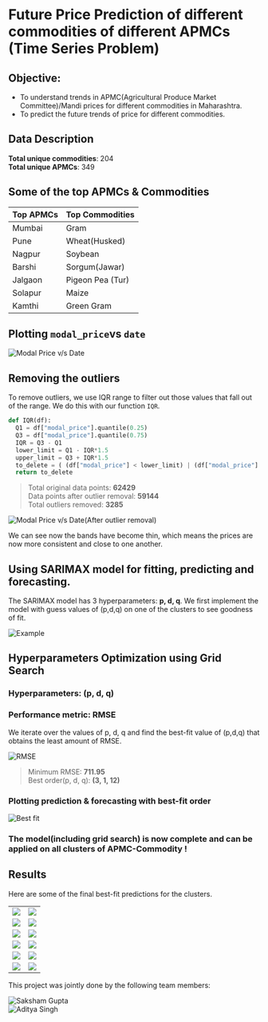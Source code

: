 # **Future Price Prediction of different commodities of different APMCs (Time Series Problem)**

## **Objective**:  
- To understand trends in APMC(Agricultural Produce Market Committee)/Mandi prices for different commodities in Maharashtra.
- To predict the future trends of price for different commodities.

## **Data Description**
**Total unique commodities**: 204  
**Total unique APMCs**: 349

## **Some of the top APMCs & Commodities**  

| Top APMCs|Top Commodities |
|----------|----------------|
|Mumbai|Gram|
|Pune|Wheat(Husked)|
|Nagpur|Soybean|
|Barshi|Sorgum(Jawar)|
|Jalgaon|Pigeon Pea (Tur)|
|Solapur|Maize|
|Kamthi|Green Gram|

## **Plotting `modal_price`vs `date`**
![Modal Price v/s Date](images/modal_price_v_date.png)

## **Removing the outliers**
To remove outliers, we use IQR range to filter out those values that fall out of the
range. We do this with our function `IQR`.

```python
def IQR(df):
  Q1 = df["modal_price"].quantile(0.25)
  Q3 = df["modal_price"].quantile(0.75)
  IQR = Q3 - Q1
  lower_limit = Q1 - IQR*1.5
  upper_limit = Q3 + IQR*1.5
  to_delete = ( (df["modal_price"] < lower_limit) | (df["modal_price"] > upper_limit) )
  return to_delete
```
> Total original data points: **62429**  
> Data points after outlier removal: **59144**  
> Total outliers removed: **3285**

![Modal Price v/s Date(After outlier removal)](images/clean_modal_price_v_date.png)  

We can see now the bands have become thin, which means the prices are now
more consistent and close to one another.

## **Using SARIMAX model for fitting, predicting and forecasting.**
The SARIMAX model has 3 hyperparameters: **p, d, q**. We first implement the model with guess values of (p,d,q) on one of the clusters to see goodness of fit.

![Example](images/ex1.png)

## **Hyperparameters Optimization using Grid Search**
### **Hyperparameters: (p, d, q)**  
### **Performance metric: RMSE**
We iterate over the values of p, d, q and find the best-fit value of (p,d,q) that
obtains the least amount of RMSE.

![RMSE](images/rmse.png)
> Minimum RMSE: **711.95**  
> Best order(p, d, q): **(3, 1, 12)**

### **Plotting prediction & forecasting with best-fit order**
![Best fit](images/best-fit.png)

### **The model(including grid search) is now complete and can be applied on all clusters of APMC-Commodity !**

## **Results**
Here are some of the final best-fit predictions for the clusters.

|||
|----------------------------------|-------------------------------------|
|![](images/final_predictions/1.png)|![](images/final_predictions/2.png)|
|![](images/final_predictions/3.png)|![](images/final_predictions/4.png)|
|![](images/final_predictions/5.png)|![](images/final_predictions/6.png)|
|![](images/final_predictions/7.png)|![](images/final_predictions/8.png)|
|![](images/final_predictions/9.png)|![](images/final_predictions/10.png)|
|![](images/final_predictions/11.png)|![](images/final_predictions/12.png)|


This project was jointly done by the following team members:  
  
![Saksham Gupta](https://github.com/thesakshamgupta/)  
![Aditya Singh](https://github.com/aditya274/)
